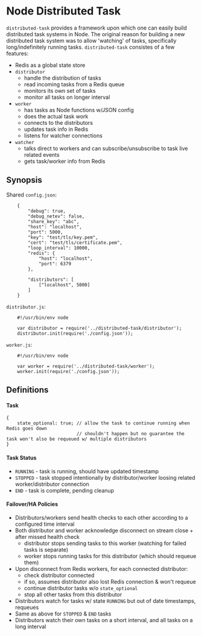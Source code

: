 # Node Distributed Task

`distributed-task` provides a framework upon which one can easily build distributed task systems in Node. The original reason for building a new distributed task system was to allow 'watching' of tasks, specifically long/indefinitely running tasks. `distributed-task` consistes of a few features:

+ Redis as a global state store
+ `distributor`
    * handle the distribution of tasks
    * read incoming tasks from a Redis queue
    * monitors its own set of tasks
    * monitor all tasks on longer interval
+ `worker`
    * has tasks as Node functions w/JSON config
    * does the actual task work
    * connects to the distributors
    * updates task info in Redis
    * listens for watcher connections
+ `watcher`
    * talks direct to workers and can subscribe/unsubscribe to task live related events
    * gets task/worker info from Redis


## Synopsis

Shared `config.json`:

```
    {
        "debug": true,
        "debug_netev": false,
        "share_key": "abc",
        "host": "localhost",
        "port": 5000,
        "key": "test/tls/key.pem",
        "cert": "test/tls/certificate.pem",
        "loop_interval": 10000,
        "redis": {
            "host": "localhost",
            "port": 6379
        },

        "distributors": [
            ["localhost", 5000]
        ]
    }
```

`distributor.js`:

```
    #!/usr/bin/env node

    var distributor = require('../distributed-task/distributor');
    distributor.init(require('./config.json'));
```

`worker.js`:

```
    #!/usr/bin/env node

    var worker = require('../distributed-task/worker');
    worker.init(require('./config.json'));
```

## Definitions

#### Task

    {
        state_optional: true; // allow the task to continue running when Redis goes down
                              // shouldn't happen but no guarantee the task won't also be requeued w/ multiple distributors
    }

#### Task Status

+ `RUNNING` - task is running, should have updated timestamp
+ `STOPPED` - task stopped intentionally by distributor/worker loosing related worker/distributor connection
+ `END` - task is complete, pending cleanup

#### Failover/HA Policies

+ Distributors/workers send health checks to each other according to a configured time interval
+ Both distributor and worker acknowledge disconnect on stream close + after missed health check
    * distributor stops sending tasks to this worker (watching for failed tasks is separate)
    * worker stops running tasks for this distributor (which should requeue them)
+ Upon disconnect from Redis workers, for each connected distributor:
    * check distributor connected
    * if so, assumes distributor also lost Redis connection & won't requeue
    * continue distributor tasks w/o `state_optional`
    * stop all other tasks from this distributor
+ Distributors watch for tasks w/ state `RUNNING` but out of date timestamps, requeues
+ Same as above for `STOPPED`  & `END` tasks
+ Distributors watch their own tasks on a short interval, and all tasks on a long interval
